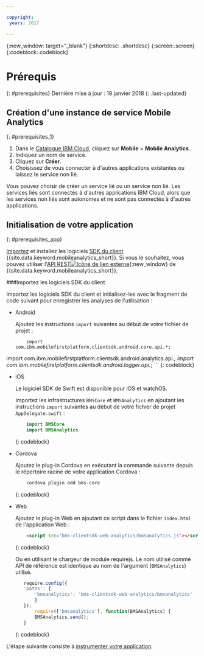 ```yaml
---

copyright:
 years: 2017

---
```


{:new_window: target="_blank"}
{:shortdesc: .shortdesc}
{:screen:.screen}
{:codeblock:.codeblock}

# Prérequis
{: #prerequisites}
Dernière mise à jour : 18 janvier 2018
{: .last-updated}


## Création d'une instance de service Mobile Analytics
{: #prerequisites_1}

1. Dans le [Catalogue IBM Cloud](https://console.ng.bluemix.net/catalog/), cliquez sur **Mobile** > **Mobile Analytics**. 
2. Indiquez un nom de service. 
3. Cliquez sur **Créer**. 
4. Choisissez de vous connecter à d'autres applications existantes ou laissez le service non lié.


Vous pouvez choisir de créer un service lié ou un service non lié. Les services liés sont connectés à d'autres applications IBM Cloud, alors que les services non liés sont autonomes et ne sont pas connectés à d'autres applications.  

## Initialisation de votre application
{: #prerequisites_app}

[Importez](/docs/services/mobileanalytics/available-client-sdk.html) et installez les logiciels [SDK du client](/docs/services/mobileanalytics/install-client-sdk.html) {{site.data.keyword.mobileanalytics_short}}. Si vous le souhaitez, vous pouvez utiliser l'[API REST![Icône de lien externe](../../icons/launch-glyph.svg "Icône de lien externe")](https://mobile-analytics-dashboard.{DomainName}/analytics-service/){:new_window} de {{site.data.keyword.mobileanalytics_short}}. 


###Importez les logiciels SDK du client

Importez les logiciels SDK du client et initialisez-les avec le fragment de code suivant pour enregistrer les analyses de l'utilisation :

- Android
	
    Ajoutez les instructions `import` suivantes au début de votre fichier de projet :
		
	```
		import com.ibm.mobilefirstplatform.clientsdk.android.core.api.*;
import com.ibm.mobilefirstplatform.clientsdk.android.analytics.api.*;
import com.ibm.mobilefirstplatform.clientsdk.android.logger.api.*;
	```
    {: codeblock}

- iOS

    Le logiciel SDK de Swift est disponible pour iOS et watchOS.
		
    Importez les infrastructures `BMSCore` et `BMSAnalytics` en ajoutant les instructions `import` suivantes au début de votre fichier de projet `AppDelegate.swift` :
	
	```Swift
		import BMSCore
		import BMSAnalytics
	```
    {: codeblock}
   
- Cordova
			
    Ajoutez le plug-in Cordova en exécutant la commande suivante depuis le répertoire racine de votre application Cordova :
	
	```Javascript
		cordova plugin add bms-core
	```
    {: codeblock}
   
- Web
	
    Ajoutez le plug-in Web en ajoutant ce script dans le fichier `index.html` de l'application Web :
	
	```Html
		<script src="bms-clientsdk-web-analytics/bmsanalytics.js"></script>
	```
    {: codeblock}

    Ou en utilisant le chargeur de module requirejs. Le nom utilisé comme API de référence est identique au nom de l'argument (`BMSAnalytics`) utilisé.  
	
	 ```Javascript
	 	require.config({
	    'paths': {
	        'bmsanalytics': 'bms-clientsdk-web-analytics/bmsanalytics'
	    	}
		});
			require(['bmsanalytics'], function(BMSAnalytics) {
		    BMSAnalytics.send();
		}
	```
    {: codeblock}
		
		
L'étape suivante consiste à [instrumenter votre application](app-instrument.html). 


